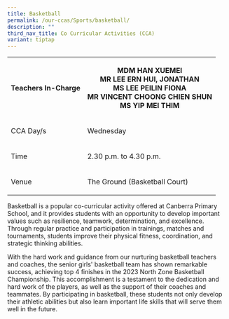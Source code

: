 ```yaml
---
title: Basketball
permalink: /our-ccas/Sports/basketball/
description: ""
third_nav_title: Co Curricular Activities (CCA)
variant: tiptap
---
```

<table style="minWidth: 50px">
<colgroup>
<col>
<col>
</colgroup>
<tbody>
<tr>
<th rowspan="1" colspan="1">
<p><strong>Teachers In-Charge</strong>
</p>
</th>
<th rowspan="1" colspan="1">
<p>MDM HAN XUEMEI
<br>MR LEE ERN HUI, JONATHAN
<br>MS LEE PEILIN FIONA
<br>MR VINCENT CHOONG CHIEN SHUN
<br>MS YIP MEI THIM</p>
</th>
</tr>
<tr>
<td rowspan="1" colspan="1">
<p>CCA Day/s
<br>
</p>
</td>
<td rowspan="1" colspan="1">
<p>Wednesday</p>
</td>
</tr>
<tr>
<td rowspan="1" colspan="1">
<p>Time</p>
</td>
<td rowspan="1" colspan="1">
<p>2.30 p.m. to 4.30 p.m.</p>
</td>
</tr>
<tr>
<td rowspan="1" colspan="1">
<p>Venue</p>
</td>
<td rowspan="1" colspan="1">
<p>The Ground (Basketball Court)</p>
</td>
</tr>
</tbody>
</table>
<p>Basketball is a popular co-curricular activity offered at Canberra Primary
School, and it provides students with an opportunity to develop important
values such as resilience, teamwork, determination, and excellence. Through
regular practice and participation in trainings, matches and tournaments,
students improve their physical fitness, coordination, and strategic thinking
abilities.</p>
<p>With the hard work and guidance from our nurturing basketball teachers
and coaches, the senior girls' basketball team has shown remarkable success,
achieving top 4 finishes in the 2023 North Zone Basketball Championship.
This accomplishment is a testament to the dedication and hard work of the
players, as well as the support of their coaches and teammates. By participating
in basketball, these students not only develop their athletic abilities
but also learn important life skills that will serve them well in the future.</p>